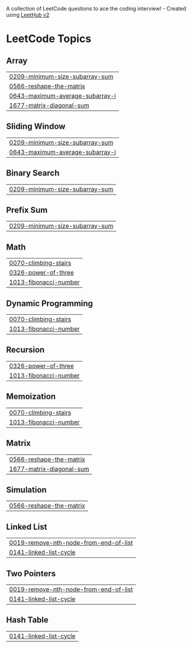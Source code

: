 A collection of LeetCode questions to ace the coding interview! - Created using [LeetHub v2](https://github.com/arunbhardwaj/LeetHub-2.0)
<!---LeetCode Topics Start-->
# LeetCode Topics
## Array
|  |
| ------- |
| [0209-minimum-size-subarray-sum](https://github.com/tusharkathe7/leetcode/tree/master/0209-minimum-size-subarray-sum) |
| [0566-reshape-the-matrix](https://github.com/tusharkathe7/leetcode/tree/master/0566-reshape-the-matrix) |
| [0643-maximum-average-subarray-i](https://github.com/tusharkathe7/leetcode/tree/master/0643-maximum-average-subarray-i) |
| [1677-matrix-diagonal-sum](https://github.com/tusharkathe7/leetcode/tree/master/1677-matrix-diagonal-sum) |
## Sliding Window
|  |
| ------- |
| [0209-minimum-size-subarray-sum](https://github.com/tusharkathe7/leetcode/tree/master/0209-minimum-size-subarray-sum) |
| [0643-maximum-average-subarray-i](https://github.com/tusharkathe7/leetcode/tree/master/0643-maximum-average-subarray-i) |
## Binary Search
|  |
| ------- |
| [0209-minimum-size-subarray-sum](https://github.com/tusharkathe7/leetcode/tree/master/0209-minimum-size-subarray-sum) |
## Prefix Sum
|  |
| ------- |
| [0209-minimum-size-subarray-sum](https://github.com/tusharkathe7/leetcode/tree/master/0209-minimum-size-subarray-sum) |
## Math
|  |
| ------- |
| [0070-climbing-stairs](https://github.com/tusharkathe7/leetcode/tree/master/0070-climbing-stairs) |
| [0326-power-of-three](https://github.com/tusharkathe7/leetcode/tree/master/0326-power-of-three) |
| [1013-fibonacci-number](https://github.com/tusharkathe7/leetcode/tree/master/1013-fibonacci-number) |
## Dynamic Programming
|  |
| ------- |
| [0070-climbing-stairs](https://github.com/tusharkathe7/leetcode/tree/master/0070-climbing-stairs) |
| [1013-fibonacci-number](https://github.com/tusharkathe7/leetcode/tree/master/1013-fibonacci-number) |
## Recursion
|  |
| ------- |
| [0326-power-of-three](https://github.com/tusharkathe7/leetcode/tree/master/0326-power-of-three) |
| [1013-fibonacci-number](https://github.com/tusharkathe7/leetcode/tree/master/1013-fibonacci-number) |
## Memoization
|  |
| ------- |
| [0070-climbing-stairs](https://github.com/tusharkathe7/leetcode/tree/master/0070-climbing-stairs) |
| [1013-fibonacci-number](https://github.com/tusharkathe7/leetcode/tree/master/1013-fibonacci-number) |
## Matrix
|  |
| ------- |
| [0566-reshape-the-matrix](https://github.com/tusharkathe7/leetcode/tree/master/0566-reshape-the-matrix) |
| [1677-matrix-diagonal-sum](https://github.com/tusharkathe7/leetcode/tree/master/1677-matrix-diagonal-sum) |
## Simulation
|  |
| ------- |
| [0566-reshape-the-matrix](https://github.com/tusharkathe7/leetcode/tree/master/0566-reshape-the-matrix) |
## Linked List
|  |
| ------- |
| [0019-remove-nth-node-from-end-of-list](https://github.com/tusharkathe7/leetcode/tree/master/0019-remove-nth-node-from-end-of-list) |
| [0141-linked-list-cycle](https://github.com/tusharkathe7/leetcode/tree/master/0141-linked-list-cycle) |
## Two Pointers
|  |
| ------- |
| [0019-remove-nth-node-from-end-of-list](https://github.com/tusharkathe7/leetcode/tree/master/0019-remove-nth-node-from-end-of-list) |
| [0141-linked-list-cycle](https://github.com/tusharkathe7/leetcode/tree/master/0141-linked-list-cycle) |
## Hash Table
|  |
| ------- |
| [0141-linked-list-cycle](https://github.com/tusharkathe7/leetcode/tree/master/0141-linked-list-cycle) |
<!---LeetCode Topics End-->